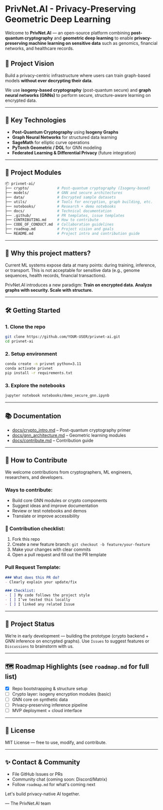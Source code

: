 # PrivNet.AI - Privacy-Preserving Geometric Deep Learning

Welcome to **PrivNet.AI** — an open-source platform combining **post-quantum cryptography** and **geometric deep learning** to enable **privacy-preserving machine learning on sensitive data** such as genomics, financial networks, and healthcare records.

## 🚀 Project Vision
Build a privacy-centric infrastructure where users can train graph-based models **without ever decrypting their data**.

We use **isogeny-based cryptography** (post-quantum secure) and **graph neural networks (GNNs)** to perform secure, structure-aware learning on encrypted data.

---

## 🧩 Key Technologies
- **Post-Quantum Cryptography** using **Isogeny Graphs**
- **Graph Neural Networks** for structured data learning
- **SageMath** for elliptic curve operations
- **PyTorch Geometric / DGL** for GNN modeling
- **Federated Learning & Differential Privacy** (future integration)

---

## 🔧 Project Modules

```bash
📦 privnet-ai/
├── crypto/             # Post-quantum cryptography (Isogeny-based)
├── models/             # GNN and secure architectures
├── data/               # Encrypted sample datasets
├── utils/              # Tools for encryption, graph building, etc.
├── notebooks/          # Research + demo notebooks
├── docs/               # Technical documentation
├── .github/            # PR templates, issue templates
├── CONTRIBUTING.md     # How to contribute
├── CODE_OF_CONDUCT.md  # Collaboration guidelines
├── roadmap.md          # Project vision and goals
└── README.md           # Project intro and contribution guide
```

---

## 🧠 Why this project matters?

Current ML systems expose data at many points: during training, inference, or transport. This is not acceptable for sensitive data (e.g., genome sequences, health records, financial transactions).

PrivNet.AI introduces a new paradigm: **Train on encrypted data. Analyze graphs with security. Scale with structure.**

---

## 🛠️ Getting Started

### 1. Clone the repo
```bash
git clone https://github.com/YOUR-USER/privnet-ai.git
cd privnet-ai
```

### 2. Setup environment
```bash
conda create -n privnet python=3.11
conda activate privnet
pip install -r requirements.txt
```

### 3. Explore the notebooks
```bash
jupyter notebook notebooks/demo_secure_gnn.ipynb
```

---

## 📚 Documentation
- [docs/crypto_intro.md](docs/crypto_intro.md) – Post-quantum cryptography primer
- [docs/gnn_architecture.md](docs/gnn_architecture.md) – Geometric learning modules
- [docs/contribute.md](docs/contribute.md) – Contribution guide

---

## 👥 How to Contribute
We welcome contributions from cryptographers, ML engineers, researchers, and developers.

### Ways to contribute:
- Build core GNN modules or crypto components
- Suggest ideas and improve documentation
- Review or test notebooks and demos
- Translate or improve accessibility

### 📌 Contribution checklist:
1. Fork this repo
2. Create a new feature branch: `git checkout -b feature/your-feature`
3. Make your changes with clear commits
4. Open a pull request and fill out the PR template

### Pull Request Template:
```markdown
### What does this PR do?
- Clearly explain your update/fix

### Checklist:
- [ ] My code follows the project style
- [ ] I’ve tested this locally
- [ ] I linked any related Issue
```

---

## 📍 Project Status
We’re in early development — building the prototype (crypto backend + GNN inference on encrypted graphs).
Use `Issues` to suggest features or `Discussions` to brainstorm with us.

---

## 🗺️ Roadmap Highlights (see `roadmap.md` for full list)
- [x] Repo bootstrapping & structure setup
- [ ] Crypto layer: isogeny encryption modules (basic)
- [ ] GNN core on synthetic data
- [ ] Privacy-preserving inference pipeline
- [ ] MVP deployment + cloud interface

---

## 📜 License
MIT License — free to use, modify, and contribute.

---

## ✨ Contact & Community
- File GitHub Issues or PRs
- Community chat (coming soon: Discord/Matrix)
- Follow `roadmap.md` for what's coming next

Let's build privacy-native AI together.

— The PrivNet.AI team
